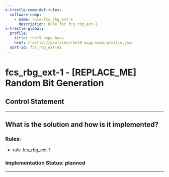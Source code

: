 ```yaml
---
x-trestle-comp-def-rules:
  software-comp:
    - name: rule-fcs_rbg_ext-1
      description: Rule for fcs_rbg_ext-1
x-trestle-global:
  profile:
    title: rhel9-ospp-base
    href: trestle://profiles/rhel9-ospp-base/profile.json
  sort-id: fcs_rbg_ext-01
---
```


# fcs_rbg_ext-1 - \[REPLACE_ME\] Random Bit Generation

## Control Statement

______________________________________________________________________

## What is the solution and how is it implemented?

<!-- For implementation status enter one of: implemented, partial, planned, alternative, not-applicable -->

<!-- Note that the list of rules under ### Rules: is read-only and changes will not be captured after assembly to JSON -->

<!-- Add control implementation description here for control: fcs_rbg_ext-1 -->

### Rules:

  - rule-fcs_rbg_ext-1

### Implementation Status: planned

______________________________________________________________________
